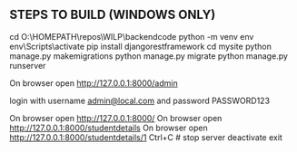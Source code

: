 STEPS TO BUILD (WINDOWS ONLY)
-----------------------------

cd O:\HOMEPATH\repos\WILP\backendcode
python -m venv env
env\Scripts\activate
pip install djangorestframework
cd mysite
python manage.py makemigrations
python manage.py migrate
python manage.py runserver

On browser open http://127.0.0.1:8000/admin

login with username admin@local.com and password PASSWORD123

On browser open http://127.0.0.1:8000/
On browser open http://127.0.0.1:8000/studentdetails
On browser open http://127.0.0.1:8000/studentdetails/1
Ctrl+C # stop server
deactivate
exit